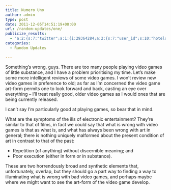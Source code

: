 ```yaml
---
title: Numero Uno
author: admin
type: post
date: 2011-12-05T14:51:19+00:00
url: /random-updates/one/
publicize_results:
  - 'a:2:{s:7:"twitter";a:1:{i:29364284;a:2:{s:7:"user_id";s:10:"hotelsdown";s:7:"post_id";s:18:"143718543463170049";}}s:2:"fb";a:1:{i:552216077;a:2:{s:7:"user_id";s:9:"552216077";s:7:"post_id";s:17:"10150393609566078";}}}'
categories:
  - Random Updates

---
```

Something&#8217;s wrong, guys. There are too many people playing video games of little substance, and I have a problem prioritising my time. Let&#8217;s make some more intelligent reviews of some video games. I won&#8217;t review new video games in preference to old; as far as I&#8217;m concerned the video game art-form permits one to look forward and back, casting an eye over everything &#8211; I&#8217;ll treat really good, older video games as I would ones that are being currently released.

I can&#8217;t say I&#8217;m particularly good at playing games, so bear that in mind.

What are the symptoms of the ills of electronic entertainment? They&#8217;re similar to that of films, in fact we could say that what is wrong with video games is that as what is, and what has always been wrong with art in general; there is nothing uniquely malformed about the present condition of art in contrast to that of the past:

  * Repetition (of anything) without discernible meaning; and
  * Poor execution (either in form or in substance).

These are two horrendously broad and synthetic elements that, unfortunately, overlap, but they should go a part way to finding a way to illuminating what is wrong with bad video games, and perhaps maybe where we might want to see the art-form of the video game develop.